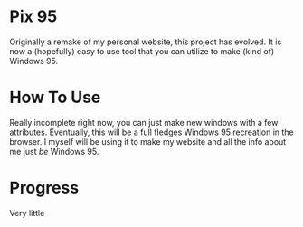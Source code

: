 # Pix 95
Originally a remake of my personal website, this project has evolved.
It is now a (hopefully) easy to use tool that you can utilize to make (kind of) Windows 95.

# How To Use
Really incomplete right now, you can just make new windows with a few attributes.
Eventually, this will be a full fledges Windows 95 recreation in the browser.
I myself will be using it to make my website and all the info about me just <i>be</i> Windows 95.

# Progress
Very little